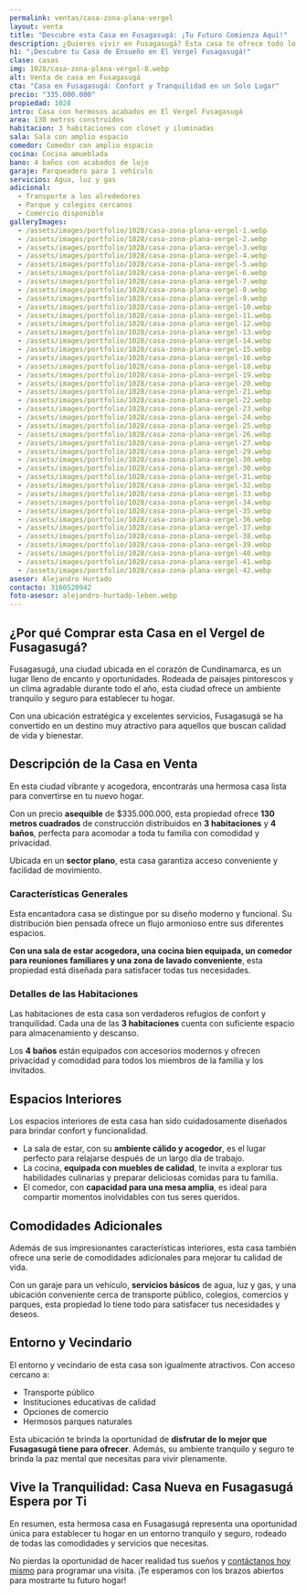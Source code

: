 ```yaml
---
permalink: ventas/casa-zona-plana-vergel
layout: venta
title: "Descubre esta Casa en Fusagasugá: ¡Tu Futuro Comienza Aquí!"
description: ¿Quieres vivir en Fusagasugá? Esta casa te ofrece todo lo que necesitas. ¡Haz clic para conocer más detalles y dar el primer paso hacia tu nuevo hogar!
h1: "¡Descubre tu Casa de Ensueño en El Vergel Fusagasugá!"
clase: casas
img: 1028/casa-zona-plana-vergel-8.webp
alt: Venta de casa en Fusagasugá
cta: "Casa en Fusagasugá: Confort y Tranquilidad en un Solo Lugar"
precio: "335.000.000"
propiedad: 1028
intro: Casa con hermosos acabados en El Vergel Fusagasugá
area: 130 metros construidos
habitacion: 3 habitaciones con closet y iluminadas
sala: Sala con amplio espacio
comedor: Comedor con amplio espacio
cocina: Cocina amueblada
bano: 4 baños con acabados de lujo
garaje: Parqueadero para 1 vehículo
servicios: Agua, luz y gas
adicional:
  - Transporte a los alrededores
  - Parque y colegios cercanos
  - Comercio disponible
galleryImages:
  - /assets/images/portfolio/1028/casa-zona-plana-vergel-1.webp
  - /assets/images/portfolio/1028/casa-zona-plana-vergel-2.webp
  - /assets/images/portfolio/1028/casa-zona-plana-vergel-3.webp
  - /assets/images/portfolio/1028/casa-zona-plana-vergel-4.webp
  - /assets/images/portfolio/1028/casa-zona-plana-vergel-5.webp
  - /assets/images/portfolio/1028/casa-zona-plana-vergel-6.webp
  - /assets/images/portfolio/1028/casa-zona-plana-vergel-7.webp
  - /assets/images/portfolio/1028/casa-zona-plana-vergel-8.webp
  - /assets/images/portfolio/1028/casa-zona-plana-vergel-9.webp
  - /assets/images/portfolio/1028/casa-zona-plana-vergel-10.webp
  - /assets/images/portfolio/1028/casa-zona-plana-vergel-11.webp
  - /assets/images/portfolio/1028/casa-zona-plana-vergel-12.webp
  - /assets/images/portfolio/1028/casa-zona-plana-vergel-13.webp
  - /assets/images/portfolio/1028/casa-zona-plana-vergel-14.webp
  - /assets/images/portfolio/1028/casa-zona-plana-vergel-15.webp
  - /assets/images/portfolio/1028/casa-zona-plana-vergel-16.webp
  - /assets/images/portfolio/1028/casa-zona-plana-vergel-18.webp
  - /assets/images/portfolio/1028/casa-zona-plana-vergel-19.webp
  - /assets/images/portfolio/1028/casa-zona-plana-vergel-20.webp
  - /assets/images/portfolio/1028/casa-zona-plana-vergel-21.webp
  - /assets/images/portfolio/1028/casa-zona-plana-vergel-22.webp
  - /assets/images/portfolio/1028/casa-zona-plana-vergel-23.webp
  - /assets/images/portfolio/1028/casa-zona-plana-vergel-24.webp
  - /assets/images/portfolio/1028/casa-zona-plana-vergel-25.webp
  - /assets/images/portfolio/1028/casa-zona-plana-vergel-26.webp
  - /assets/images/portfolio/1028/casa-zona-plana-vergel-27.webp
  - /assets/images/portfolio/1028/casa-zona-plana-vergel-29.webp
  - /assets/images/portfolio/1028/casa-zona-plana-vergel-30.webp
  - /assets/images/portfolio/1028/casa-zona-plana-vergel-30.webp
  - /assets/images/portfolio/1028/casa-zona-plana-vergel-31.webp
  - /assets/images/portfolio/1028/casa-zona-plana-vergel-32.webp
  - /assets/images/portfolio/1028/casa-zona-plana-vergel-33.webp
  - /assets/images/portfolio/1028/casa-zona-plana-vergel-34.webp
  - /assets/images/portfolio/1028/casa-zona-plana-vergel-35.webp
  - /assets/images/portfolio/1028/casa-zona-plana-vergel-36.webp
  - /assets/images/portfolio/1028/casa-zona-plana-vergel-37.webp
  - /assets/images/portfolio/1028/casa-zona-plana-vergel-38.webp
  - /assets/images/portfolio/1028/casa-zona-plana-vergel-39.webp
  - /assets/images/portfolio/1028/casa-zona-plana-vergel-40.webp
  - /assets/images/portfolio/1028/casa-zona-plana-vergel-41.webp
  - /assets/images/portfolio/1028/casa-zona-plana-vergel-42.webp
asesor: Alejandro Hurtado
contacto: 3160520942
foto-asesor: alejandro-hurtado-leben.webp
---
```

## ¿Por qué Comprar esta Casa en el Vergel de Fusagasugá?

Fusagasugá, una ciudad ubicada en el corazón de Cundinamarca, es un lugar lleno de encanto y oportunidades. Rodeada de paisajes pintorescos y un clima agradable durante todo el año, esta ciudad ofrece un ambiente tranquilo y seguro para establecer tu hogar.

Con una ubicación estratégica y excelentes servicios, Fusagasugá se ha convertido en un destino muy atractivo para aquellos que buscan calidad de vida y bienestar.

## Descripción de la Casa en Venta

En esta ciudad vibrante y acogedora, encontrarás una hermosa casa lista para convertirse en tu nuevo hogar.

Con un precio **asequible** de $335.000.000, esta propiedad ofrece **130 metros cuadrados** de construcción distribuidos en **3 habitaciones** y **4 baños**, perfecta para acomodar a toda tu familia con comodidad y privacidad.

Ubicada en un **sector plano**, esta casa garantiza acceso conveniente y facilidad de movimiento.

### Características Generales

Esta encantadora casa se distingue por su diseño moderno y funcional. Su distribución bien pensada ofrece un flujo armonioso entre sus diferentes espacios.

**Con una sala de estar acogedora, una cocina bien equipada, un comedor para reuniones familiares y una zona de lavado conveniente**, esta propiedad está diseñada para satisfacer todas tus necesidades.

### Detalles de las Habitaciones

Las habitaciones de esta casa son verdaderos refugios de confort y tranquilidad. Cada una de las **3 habitaciones** cuenta con suficiente espacio para almacenamiento y descanso.

Los **4 baños** están equipados con accesorios modernos y ofrecen privacidad y comodidad para todos los miembros de la familia y los invitados.

## Espacios Interiores

Los espacios interiores de esta casa han sido cuidadosamente diseñados para brindar confort y funcionalidad.

* La sala de estar, con su **ambiente cálido y acogedor**, es el lugar perfecto para relajarse después de un largo día de trabajo.
* La cocina, **equipada con muebles de calidad**, te invita a explorar tus habilidades culinarias y preparar deliciosas comidas para tu familia.
* El comedor, con **capacidad para una mesa amplia**, es ideal para compartir momentos inolvidables con tus seres queridos.

## Comodidades Adicionales

Además de sus impresionantes características interiores, esta casa también ofrece una serie de comodidades adicionales para mejorar tu calidad de vida.

Con un garaje para un vehículo, **servicios básicos** de agua, luz y gas, y una ubicación conveniente cerca de transporte público, colegios, comercios y parques, esta propiedad lo tiene todo para satisfacer tus necesidades y deseos.

## Entorno y Vecindario

El entorno y vecindario de esta casa son igualmente atractivos. Con acceso cercano a:

* Transporte público
* Instituciones educativas de calidad
* Opciones de comercio
* Hermosos parques naturales

Esta ubicación te brinda la oportunidad de **disfrutar de lo mejor que Fusagasugá tiene para ofrecer**. Además, su ambiente tranquilo y seguro te brinda la paz mental que necesitas para vivir plenamente.

## Vive la Tranquilidad: Casa Nueva en Fusagasugá Espera por Ti

En resumen, esta hermosa casa en Fusagasugá representa una oportunidad única para establecer tu hogar en un entorno tranquilo y seguro, rodeado de todas las comodidades y servicios que necesitas.

No pierdas la oportunidad de hacer realidad tus sueños y [contáctanos hoy mismo](#asesor) para programar una visita. ¡Te esperamos con los brazos abiertos para mostrarte tu futuro hogar!